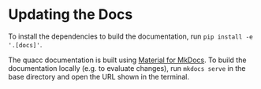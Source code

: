 # Updating the Docs

To install the dependencies to build the documentation, run `pip install -e '.[docs]'`.

The quacc documentation is built using [Material for MkDocs](https://squidfunk.github.io/mkdocs-material/). To build the documentation locally (e.g. to evaluate changes), run `mkdocs serve` in the base directory and open the URL shown in the terminal.

